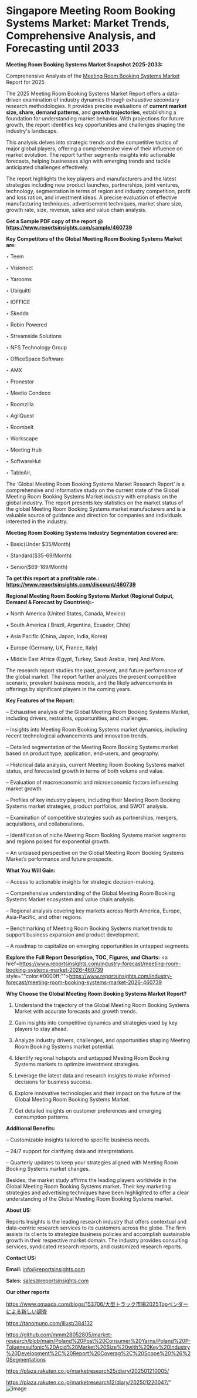 # Singapore Meeting Room Booking Systems Market: Market Trends, Comprehensive Analysis, and Forecasting until 2033

<strong>Meeting Room Booking Systems Market Snapshot 2025-2033:</strong>

Comprehensive Analysis of the <a href=https://www.reportsinsights.com/sample/460739>Meeting Room Booking Systems Market</a> Report for 2025

The 2025 Meeting Room Booking Systems Market Report offers a data-driven examination of industry dynamics through exhaustive secondary research methodologies. It provides precise evaluations of <strong>current market size, share, demand patterns</strong>, and <strong>growth trajectories</strong>, establishing a foundation for understanding market behavior. With projections for future growth, the report identifies key opportunities and challenges shaping the industry's landscape.

This analysis delves into strategic trends and the competitive tactics of major global players, offering a comprehensive view of their influence on market evolution. The report further segments insights into actionable forecasts, helping businesses align with emerging trends and tackle anticipated challenges effectively.

The report highlights the key players and manufacturers and the latest strategies including new product launches, partnerships, joint ventures, technology, segmentation in terms of region and industry competition, profit and loss ration, and investment ideas. A precise evaluation of effective manufacturing techniques, advertisement techniques, market share size, growth rate, size, revenue, sales and value chain analysis.

<strong>Get a Sample PDF copy of the report @ <a href=https://www.reportsinsights.com/sample/460739 style=color:#0000ff;>https://www.reportsinsights.com/sample/460739</a></strong>

<strong>Key Competitors of the Global Meeting Room Booking Systems Market are:</strong>

‣ Teem

‣ Visionect

‣ Yarooms

‣ Ubiquitti

‣ IOFFICE

‣ Skedda

‣ Robin Powered

‣ Streamside Solutions

‣ NFS Technology Group

‣ OfficeSpace Software

‣ AMX

‣ Pronestor

‣ Meetio Condeco

‣ Roomzilla

‣ AgilQuest

‣ Roombelt

‣ Workscape

‣ Meeting Hub

‣ SoftwareHut

‣ TableAir,

The ‘Global Meeting Room Booking Systems Market Research Report’ is a comprehensive and informative study on the current state of the Global Meeting Room Booking Systems Market industry with emphasis on the global industry. The report presents key statistics on the market status of the global Meeting Room Booking Systems market manufacturers and is a valuable source of guidance and direction for companies and individuals interested in the industry.

<strong>Meeting Room Booking Systems Industry Segmentation covered are:</strong>

‣ Basic(Under $35/Month)

‣ Standard($35-69/Month)

‣ Senior($69-189/Month)

<strong>To get this report at a profitable rate.: <a href=https://www.reportsinsights.com/discount/460739 style=color:#0000ff;>https://www.reportsinsights.com/discount/460739</a></strong>

<strong>Regional Meeting Room Booking Systems Market (Regional Output, Demand &amp; Forecast by Countries):-</strong>

• North America (United States, Canada, Mexico)

• South America ( Brazil, Argentina, Ecuador, Chile)

• Asia Pacific (China, Japan, India, Korea)

• Europe (Germany, UK, France, Italy)

• Middle East Africa (Egypt, Turkey, Saudi Arabia, Iran) And More.

The research report studies the past, present, and future performance of the global market. The report further analyzes the present competitive scenario, prevalent business models, and the likely advancements in offerings by significant players in the coming years.

<strong>Key Features of the Report:</strong>

– Exhaustive analysis of the Global Meeting Room Booking Systems Market, including drivers, restraints, opportunities, and challenges.

– Insights into Meeting Room Booking Systems market dynamics, including recent technological advancements and innovation trends.

– Detailed segmentation of the Meeting Room Booking Systems market based on product type, application, end-users, and geography.

– Historical data analysis, current Meeting Room Booking Systems market status, and forecasted growth in terms of both volume and value.

– Evaluation of macroeconomic and microeconomic factors influencing market growth.

– Profiles of key industry players, including their Meeting Room Booking Systems market strategies, product portfolios, and SWOT analysis.

– Examination of competitive strategies such as partnerships, mergers, acquisitions, and collaborations.

– Identification of niche Meeting Room Booking Systems market segments and regions poised for exponential growth.

– An unbiased perspective on the Global Meeting Room Booking Systems Market’s performance and future prospects.

<strong>What You Will Gain:</strong>

– Access to actionable insights for strategic decision-making.

– Comprehensive understanding of the Global Meeting Room Booking Systems Market ecosystem and value chain analysis.

– Regional analysis covering key markets across North America, Europe, Asia-Pacific, and other regions.

– Benchmarking of Meeting Room Booking Systems market trends to support business expansion and product development.

– A roadmap to capitalize on emerging opportunities in untapped segments.

<strong>Explore the Full Report Description, TOC, Figures, and Charts:</strong>
<a href=https://www.reportsinsights.com/industry-forecast/meeting-room-booking-systems-market-2026-460739 style=""color:#0000ff;"">https://www.reportsinsights.com/industry-forecast/meeting-room-booking-systems-market-2026-460739</a>

<strong>Why Choose the Global Meeting Room Booking Systems Market Report?</strong>

1. Understand the trajectory of the Global Meeting Room Booking Systems Market with accurate forecasts and growth trends.

2. Gain insights into competitive dynamics and strategies used by key players to stay ahead.

3. Analyze industry drivers, challenges, and opportunities shaping Meeting Room Booking Systems market potential.

4. Identify regional hotspots and untapped Meeting Room Booking Systems markets to optimize investment strategies.

5. Leverage the latest data and research insights to make informed decisions for business success.

6. Explore innovative technologies and their impact on the future of the Global Meeting Room Booking Systems Market.

7. Get detailed insights on customer preferences and emerging consumption patterns.

<strong>Additional Benefits:</strong>

– Customizable insights tailored to specific business needs.

– 24/7 support for clarifying data and interpretations.

– Quarterly updates to keep your strategies aligned with Meeting Room Booking Systems market changes.

Besides, the market study affirms the leading players worldwide in the Global Meeting Room Booking Systems market. Their key marketing strategies and advertising techniques have been highlighted to offer a clear understanding of the Global Meeting Room Booking Systems market.

<strong><strong>About US</strong>:</strong>

Reports Insights is the leading research industry that offers contextual and data-centric research services to its customers across the globe. The firm assists its clients to strategize business policies and accomplish sustainable growth in their respective market domain. The industry provides consulting services, syndicated research reports, and customized research reports.

<strong>Contact US:</strong>

<p class=><b>Email:</b> <a href=mailto:info@reportsinsights.com>info@reportsinsights.com</a></p>
<p class=><b>Sales:</b> <a href=mailto:sales@reportsinsights.com>sales@reportsinsights.com</a></p>

<strong>Our other reports</strong>

<a href=https://www.omaada.com/blogs/153706/大型トラック市場2025Topベンダーによる新しい調査>https://www.omaada.com/blogs/153706/大型トラック市場2025Topベンダーによる新しい調査</a>

<a href=https://tanomuno.com/illust/384132>https://tanomuno.com/illust/384132</a>

<a href=https://github.com/mmm28052805/market-research/blob/main/Poland%20Post%20Consumer%20Yarns/Poland%20P-Toluenesulfonic%20Acid%20Market%20Size%20with%20Key%20Industry%20Development%2C%20Report%20Coverag%2C%20Scope%20%26%20Segmentations>https://github.com/mmm28052805/market-research/blob/main/Poland%20Post%20Consumer%20Yarns/Poland%20P-Toluenesulfonic%20Acid%20Market%20Size%20with%20Key%20Industry%20Development%2C%20Report%20Coverag%2C%20Scope%20%26%20Segmentations</a>

<a href=https://plaza.rakuten.co.jp/marketresearch25/diary/202501210005/>https://plaza.rakuten.co.jp/marketresearch25/diary/202501210005/</a>

<a href=https://plaza.rakuten.co.jp/marketresearch12/diary/202501220047/>https://plaza.rakuten.co.jp/marketresearch12/diary/202501220047/</a>"
![image](https://github.com/user-attachments/assets/ab2135c1-4812-4ba1-a465-a39f5b18f41d)
